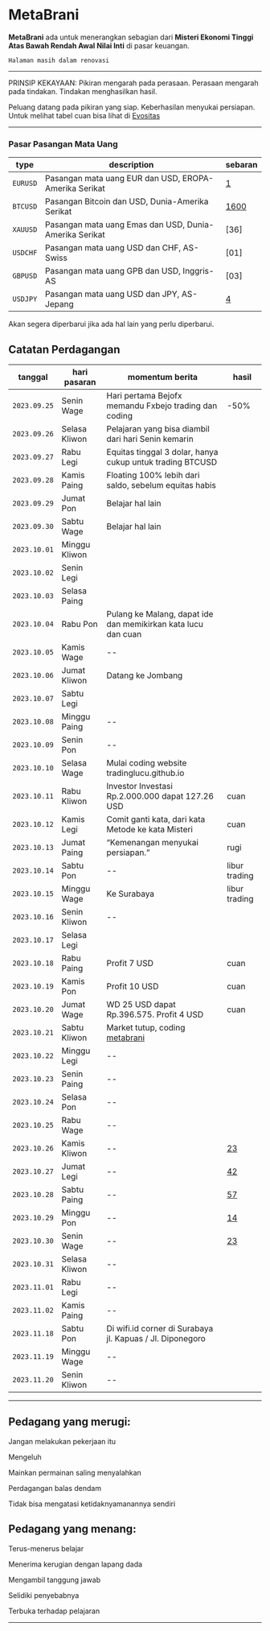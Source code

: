 # MetaBrani
**MetaBrani** ada untuk menerangkan sebagian dari **Misteri Ekonomi Tinggi Atas Bawah Rendah Awal Nilai Inti** di pasar keuangan.

`Halaman masih dalam renovasi`

---
PRINSIP KEKAYAAN: Pikiran mengarah pada perasaan. Perasaan mengarah pada tindakan. Tindakan menghasilkan hasil.

Peluang datang pada pikiran yang siap. Keberhasilan menyukai persiapan. Untuk melihat tabel cuan bisa lihat di [Evositas](https://evositas.github.io)

---

### Pasar Pasangan Mata Uang

| type     | description                                             | sebaran     |
| -------- | ------------------------------------------------------- | ----------- |
| `EURUSD` | Pasangan mata uang EUR dan USD, EROPA-Amerika Serikat   | [1](https://id.tradingview.com/chart/?symbol=FX%3AEURUSD) |
| `BTCUSD` | Pasangan Bitcoin dan USD, Dunia-Amerika Serikat         | [1600](https://id.tradingview.com/chart/?symbol=BITSTAMP%3ABTCUSD) |
| `XAUUSD` | Pasangan mata uang Emas dan USD, Dunia-Amerika Serikat  | [36] |
| `USDCHF` | Pasangan mata uang USD dan CHF, AS-Swiss                | [01] |
| `GBPUSD` | Pasangan mata uang GPB dan USD, Inggris-AS              | [03] |
| `USDJPY` | Pasangan mata uang USD dan JPY, AS-Jepang               | [4](https://id.tradingview.com/chart/?symbol=FX%3AUSDJPY) |

Akan segera diperbarui jika ada hal lain yang perlu diperbarui.

## Catatan Perdagangan

| tanggal      | hari pasaran       | momentum berita                                                 | hasil                    |
| ------------ | ------------------ | --------------------------------------------------------------- | ------------------------ |
| `2023.09.25` | Senin Wage         | Hari pertama Bejofx memandu Fxbejo trading dan coding           | -50%                     |
| `2023.09.26` | Selasa Kliwon      | Pelajaran yang bisa diambil dari hari Senin kemarin             |                          |
| `2023.09.27` | Rabu Legi          | Equitas tinggal 3 dolar, hanya cukup untuk trading BTCUSD       |                          |
| `2023.09.28` | Kamis Paing        | Floating 100% lebih dari saldo, sebelum equitas habis           |                          |
| `2023.09.29` | Jumat Pon          | Belajar hal lain                                                |                          |
| `2023.09.30` | Sabtu Wage         | Belajar hal lain                                                |                          |
| `2023.10.01` | Minggu Kliwon      |                                                                 |                          |
| `2023.10.02` | Senin Legi         |                                                                 |                          |
| `2023.10.03` | Selasa Paing       |                                                                 |                          |
| `2023.10.04` | Rabu Pon           | Pulang ke Malang, dapat ide dan memikirkan kata lucu dan cuan   |                          |
| `2023.10.05` | Kamis Wage         | --                                                              |                          |
| `2023.10.06` | Jumat Kliwon       | Datang ke Jombang                                               |                          |
| `2023.10.07` | Sabtu Legi         |                                                                 |                          |
| `2023.10.08` | Minggu Paing       | --                                                              |                          |
| `2023.10.09` | Senin Pon          | --                                                              |                          |
| `2023.10.10` | Selasa Wage        | Mulai coding website tradinglucu.github.io                      |                          |
| `2023.10.11` | Rabu Kliwon        | Investor Investasi Rp.2.000.000 dapat 127.26 USD                | cuan                     |
| `2023.10.12` | Kamis Legi         | Comit ganti kata, dari kata Metode ke kata Misteri              | cuan                     |
| `2023.10.13` | Jumat Paing        | “Kemenangan menyukai persiapan.”                                | rugi                     |
| `2023.10.14` | Sabtu Pon          | --                                                              | libur trading            |
| `2023.10.15` | Minggu Wage        | Ke Surabaya                                                     | libur trading            |
| `2023.10.16` | Senin Kliwon       | --                                                              |                          |
| `2023.10.17` | Selasa Legi        |                                                                 |                          |
| `2023.10.18` | Rabu Paing         | Profit 7 USD                                                    | cuan                     |
| `2023.10.19` | Kamis Pon          | Profit 10 USD                                                   | cuan                     |
| `2023.10.20` | Jumat Wage         | WD 25 USD dapat Rp.396.575. Profit 4 USD                        | cuan                     |
| `2023.10.21` | Sabtu Kliwon       | Market tutup, coding [metabrani](https://metabrani.github.io)   |                          |
| `2023.10.22` | Minggu Legi        | --                                                              |                          |
| `2023.10.23` | Senin Paing        | --                                                              |                          |
| `2023.10.24` | Selasa Pon         | --                                                              |                          |
| `2023.10.25` | Rabu Wage          | --                                                              |                          |
| `2023.10.26` | Kamis Kliwon       | --                                                              | [23](23.md)              |
| `2023.10.27` | Jumat Legi         | --                                                              | [42](42.md)              |
| `2023.10.28` | Sabtu Paing        | --                                                              | [57](57.md)              |
| `2023.10.29` | Minggu Pon         | --                                                              | [14](14.md)              |
| `2023.10.30` | Senin Wage         | --                                                              | [23](23.md)              |
| `2023.10.31` | Selasa Kliwon      | --                                                              |                          |
| `2023.11.01` | Rabu Legi          | --                                                              |                          |
| `2023.11.02` | Kamis Paing        | --                                                              |                          |
| `2023.11.18` | Sabtu Pon          | Di wifi.id corner di Surabaya jl. Kapuas / Jl. Diponegoro       |                          |
| `2023.11.19` | Minggu Wage        | --                                                              |                          |
| `2023.11.20` | Senin Kliwon       | --                                                              |                          |


---
## Pedagang yang merugi:

Jangan melakukan pekerjaan itu

Mengeluh

Mainkan permainan saling menyalahkan

Perdagangan balas dendam

Tidak bisa mengatasi ketidaknyamanannya sendiri

## Pedagang yang menang:

Terus-menerus belajar

Menerima kerugian dengan lapang dada

Mengambil tanggung jawab

Selidiki penyebabnya

Terbuka terhadap pelajaran

---




